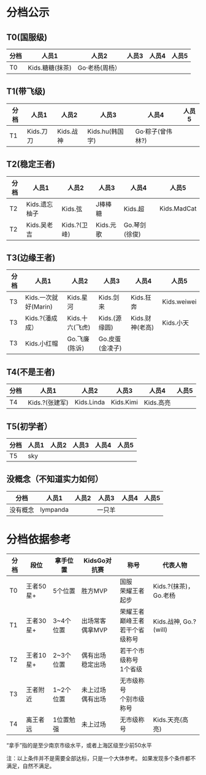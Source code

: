 # 分档公示

## T0(国服级)

|分档|人员1|人员2|人员3|人员4|人员5|
|----|----|----|----|----|----|
|T0|Kids.糖糖(抹茶)| Go·老杨(周杨）||||

## T1(带飞级)

|分档|人员1|人员2|人员3|人员4|人员5|
|----|----|----|----|----|----|
|T1|Kids.刀刀|Kids.战神|Kids.hu(韩国字)|Go·粽子(曾伟林?)||

## T2(稳定王者)

|分档|人员1|人员2|人员3|人员4|人员5|
|----|----|----|----|----|----|
|T2|Kids.遗忘柚子|Kids.弦|J棒棒糖|Kids.超|Kids.MadCat|
|T2|Kids.吴老吉|Kids.?(卫峰)|Kids.元歌|Go.琴剑(徐俊)||

## T3(边缘王者)

|分档|人员1|人员2|人员3|人员4|人员5|
|----|----|----|----|----|----|
|T3|Kids.一次就好(Marin)|Kids.星河|Kids.剑来|Kids.狂奔|Kids.weiwei|
|T3|Kids.?(潘成成）|Kids.十六(飞虎)|Kids.(源缘圆)|Kids.财神(老高)|Kids.小天|
|T3|Kids.小红帽|Go.飞廉(陈诉)|Go.皮蛋(金凌子)|||

## T4(不是王者)

|分档|人员1|人员2|人员3|人员4|人员5|
|----|----|----|----|----|----|
|T4|Kids.?(张建军)|Kids.Linda|Kids.Kimi|Kids.高亮||

## T5(初学者）

|分档|人员1|人员2|人员3|人员4|人员5|
|----|----|----|----|----|----|
|T5|sky|||||

## 没概念（不知道实力如何）

|分档|人员1|人员2|人员3|人员4|人员5|
|----|----|----|----|----|----|
|没有概念|lympanda||一只羊|


# 分档依据参考
|分档|段位|拿手位置|KidsGo对抗赛|称号|代表人物
|----|----|----|----|----|---|
|T0  |王者50星+|5个位置|胜方MVP | 国服<br>荣耀王者起步 | Kids.?(抹茶)，Go.老杨 |
|T1  |王者30星+|3~4个位置|出场常客<br>偶拿MVP | 荣耀王者<br>巅峰王者<br>若干个省级称号 | Kids.战神, Go.? (will) | 
|T2  |王者10星+|2~3个位置|偶有出场<br>稳定出场 | 若干个市级称号<br>1个省级 | | 
|T3  |王者附近 |1~2个位置|未上过场<br>偶有出场 | 无市级称号<br>个别市级称号 | |
|T4  |离王者远 |1位置勉强|未上过场<br> | 无市级称号 | Kids.天亮(高亮) |

“拿手”指的是至少南京市级水平，或者上海区级至少前50水平

注：以上条件并不是需要全部达标，只是一个大体参考。 如果发现多个条件都不满足，自然不满足。
